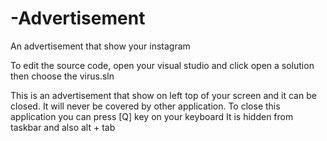 # -Advertisement
An advertisement that show your instagram


To edit the source code, open your visual studio and click open a solution
then choose the virus.sln

This is an advertisement that show on left top of your screen and it can be closed.
It will never be covered by other application.
To close this application you can press [Q] key on your keyboard
It is hidden from taskbar and also alt + tab
